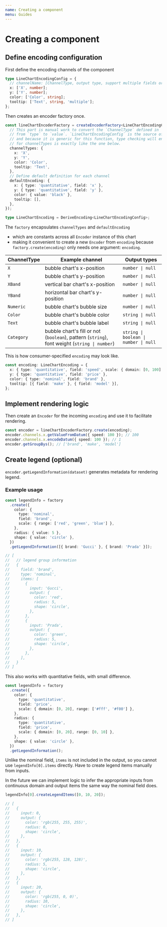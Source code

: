 ```yaml
---
name: Creating a component
menu: Guides
---
```


# Creating a component

## Define encoding configuration

First define the encoding channels of the component

```ts
type LineChartEncodingConfig = {
  // channelName: [ChannelType, output type, support multiple fields or not]
  x: ['X', number];
  y: ['Y', number];
  color: ['Color', string];
  tooltip: ['Text', string, 'multiple'];
};
```

Then creates an encoder factory once.

```ts
const lineChartEncoderFactory = createEncoderFactory<LineChartEncodingConfig>({
  // This part is manual work to convert the `ChannelType` defined in `LineChartEncodingConfig` above
  // from `type` to `value`. `LineChartEncodingConfig` is the source of truth
  // and because it is generic for this function, type checking will ensure the only compatible value
  // for channelTypes is exactly like the one below.
  channelTypes: {
    x: 'X',
    y: 'Y',
    color: 'Color',
    tooltip: 'Text',
  },
  // Define default definition for each channel
  defaultEncoding: {
    x: { type: 'quantitative', field: 'x' },
    y: { type: 'quantitative', field: 'y' },
    color: { value: 'black' },
    tooltip: [],
  },
});

type LineChartEncoding = DeriveEncoding<LineChartEncodingConfig>;
```

The `factory` encapsulates `channelTypes` and `defaultEncoding`

- which are constants across all `Encoder` instance of this chart
- making it convenient to create a new `Encoder` from `encoding` because `factory.create(encoding)`
  only needs one argument: `encoding`.

| ChannelType | Example channel                                                                              | Output types                          |
| ----------- | -------------------------------------------------------------------------------------------- | ------------------------------------- |
| `X`         | bubble chart's x-position                                                                    | `number \| null`                      |
| `Y`         | bubble chart's y-position                                                                    | `number \| null`                      |
| `XBand`     | vertical bar chart's x-position                                                              | `number \| null`                      |
| `YBand`     | horizontal bar chart's y-position                                                            | `number \| null`                      |
| `Numeric`   | bubble chart's bubble size                                                                   | `number \| null`                      |
| `Color`     | bubble chart's bubble color                                                                  | `string \| null`                      |
| `Text`      | bubble chart's bubble label                                                                  | `string \| null`                      |
| `Category`  | bubble chart's fill or not (`boolean`), pattern (`string`), font weight (`string \| number`) | `string \| boolean \| number \| null` |

This is how consumer-specified `encoding` may look like.

```ts
const encoding: LineChartEncoding = {
  x: { type: 'quantitative', field: 'speed', scale: { domain: [0, 100] } },
  y: { type: 'quantitative', field: 'price' },
  color: { type: 'nominal', field: 'brand' },
  tooltip: [{ field: 'make' }, { field: 'model' }],
};
```

## Implement rendering logic

Then create an `Encoder` for the incoming `encoding` and use it to facilitate rendering.

```ts
const encoder = lineChartEncoderFactory.create(encoding);
encoder.channels.x.getValueFromDatum({ speed: 100 }); // 100
encoder.channels.x.encodeDatum({ speed: 100 }); // 1
encoder.getGroupBys(); // ['brand', 'make', 'model']
```

## Create legend (optional)

`encoder.getLegendInformation(dataset)` generates metadata for rendering legend.

### Example usage

```ts
const legendInfo = factory
  .create({
    color: {
      type: 'nominal',
      field: 'brand',
      scale: { range: ['red', 'green', 'blue'] },
    },
    radius: { value: 5 },
    shape: { value: 'circle' },
  })
  .getLegendInformation([{ brand: 'Gucci' }, { brand: 'Prada' }]);

// [
//   // legend group information
//   {
//     field: 'brand',
//     type: 'nominal',
//     items: [
//       {
//         input: 'Gucci',
//         output: {
//           color: 'red',
//           radius: 5,
//           shape: 'circle',
//         },
//       },
//       {
//         input: 'Prada',
//         output: {
//           color: 'green',
//           radius: 5,
//           shape: 'circle',
//         },
//       },
//     ],
//   }
// ]
```

This also works with quantitative fields, with small difference.

```ts
const legendInfo = factory
  .create({
    color: {
      type: 'quantitative',
      field: 'price',
      scale: { domain: [0, 20], range: ['#fff', '#f00'] },
    },
    radius: {
      type: 'quantitative',
      field: 'price',
      scale: { domain: [0, 20], range: [0, 10] },
    },
    shape: { value: 'circle' },
  })
  .getLegendInformation();
```

Unlike the nominal field, `items` is not included in the output, so you cannot use
`legendInfo[0].items` directly. Have to create legend items manually from inputs.

In the future we can implement logic to infer the appropriate inputs from continuous domain and
output items the same way the nominal field does.

```ts
legendInfo[0].createLegendItems([0, 10, 20]);

// [
//   {
//     input: 0,
//     output: {
//       color: 'rgb(255, 255, 255)',
//       radius: 0,
//       shape: 'circle',
//     },
//   },
//   {
//     input: 10,
//     output: {
//       color: 'rgb(255, 128, 128)',
//       radius: 5,
//       shape: 'circle',
//     },
//   },
//   {
//     input: 20,
//     output: {
//       color: 'rgb(255, 0, 0)',
//       radius: 10,
//       shape: 'circle',
//     },
//   },
// ]
```
